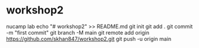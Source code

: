 # workshop2
nucamp lab
echo "# workshop2" >> README.md
git init
git add .
git commit -m "first commit"
git branch -M main
git remote add origin https://github.com/skhan847/workshop2.git
git push -u origin main
